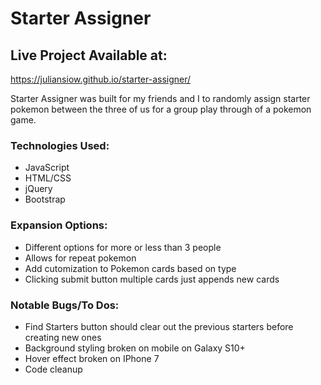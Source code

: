 # Starter Assigner

## Live Project Available at:
https://juliansiow.github.io/starter-assigner/

Starter Assigner was built for my friends and I to randomly assign starter pokemon between the three of us for a group play through of a pokemon game.  

### Technologies Used: 

* JavaScript
* HTML/CSS
* jQuery
* Bootstrap

### Expansion Options:

* Different options for more or less than 3 people
* Allows for repeat pokemon
* Add cutomization to Pokemon cards based on type 
* Clicking submit button multiple cards just appends new cards

### Notable Bugs/To Dos:

* Find Starters button should clear out the previous starters before creating new ones
* Background styling broken on mobile on Galaxy S10+
* Hover effect broken on IPhone 7
* Code cleanup